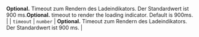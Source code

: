 <span data-ttu-id="2ec88-p101">__Optional.__ Timeout zum Rendern des Ladeindikators. Der Standardwert ist 900 ms.</span><span class="sxs-lookup"><span data-stu-id="2ec88-p101">__Optional.__ timeout to render the loading indicator. Default is 900ms.</span></span> |
| `timeout`    | `number` | __Optional.__ Timeout zum Rendern des Ladeindikators. Der Standardwert ist 900 ms. |


